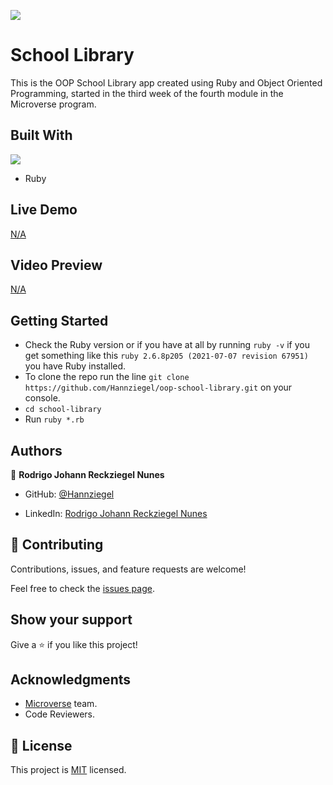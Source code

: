 ![](https://img.shields.io/badge/Microverse-blueviolet)
# School Library
 This is the OOP School Library app created using Ruby and Object Oriented Programming, started in the third week of the fourth module in the Microverse program.

## Built With
![](https://img.shields.io/badge/-Ruby-red)
- Ruby

## Live Demo

 [N/A](#)

 ## Video Preview

 [N/A](#)

 ## Getting Started

- Check the Ruby version or if you have at all by running `ruby -v` if you get something like this `ruby 2.6.8p205 (2021-07-07 revision 67951)` you have Ruby installed.
- To clone the repo run the line `git clone https://github.com/Hannziegel/oop-school-library.git` on your console.
- `cd school-library`
- Run `ruby *.rb`

## Authors

👤 **Rodrigo Johann Reckziegel Nunes**

- GitHub: [@Hannziegel](https://github.com/Hannziegel)

- LinkedIn: [Rodrigo Johann Reckziegel Nunes](https://www.linkedin.com/in/rodrigojrnunes/)

## 🤝 Contributing

Contributions, issues, and feature requests are welcome!

Feel free to check the [issues page](../../issues/).

## Show your support
Give a ⭐️ if you like this project!

## Acknowledgments

- [Microverse](https://github.com/microverseinc) team.
- Code Reviewers.

## 📝 License

This project is [MIT](./LICENSE) licensed.
